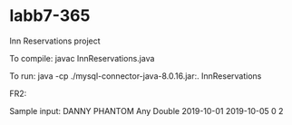 # labb7-365
Inn Reservations project

To compile: javac InnReservations.java

To run: java -cp ./mysql-connector-java-8.0.16.jar:. InnReservations

FR2:

Sample input:
   DANNY PHANTOM Any Double 2019-10-01 2019-10-05 0 2


